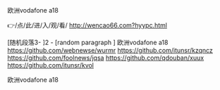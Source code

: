 
欧洲vodafone a18




👉/点/此/进/入/观/看/ http://wencao66.com?hyypc.html




[随机段落3-
]2 - [random paragraph
]
欧洲vodafone a18 https://github.com/webnewse/wurmr
https://github.com/itunsr/kzqncz
https://github.com/foolnews/jqsa
https://github.com/qdouban/xuux
https://github.com/itunsr/kvol





欧洲vodafone a18
